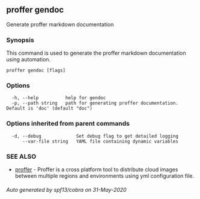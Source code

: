 ## proffer gendoc

Generate proffer markdown documentation

### Synopsis

This command is used to generate the proffer markdown documentation using automation.

```
proffer gendoc [flags]
```

### Options

```
  -h, --help          help for gendoc
  -p, --path string   path for generating proffer documentation. Default is 'doc' (default "doc")
```

### Options inherited from parent commands

```
  -d, --debug             Set debug flag to get detailed logging
      --var-file string   YAML file containing dynamic variables
```

### SEE ALSO

* [proffer](proffer.md)	 - Proffer is a cross platform tool to distribute cloud images between multiple regions and environments using yml configuration file.

###### Auto generated by spf13/cobra on 31-May-2020
